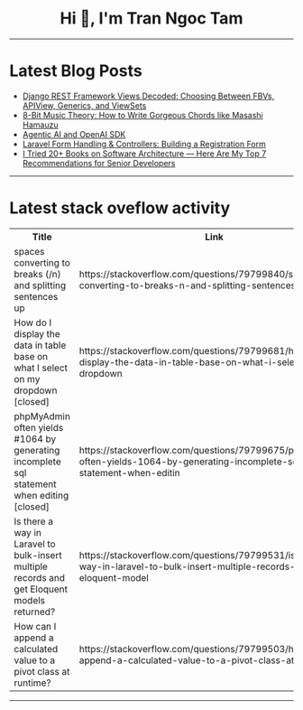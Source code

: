 <h1 align="center">Hi 👋, I'm Tran Ngoc Tam</h1>

---

# Latest Blog Posts 
<!-- BLOG-POST-LIST:START -->
- [Django REST Framework Views Decoded: Choosing Between FBVs, APIView, Generics, and ViewSets](https://dev.to/sizan_mahmud0_e7c3fd0cb68/django-rest-framework-views-decoded-choosing-between-fbvs-apiview-generics-and-viewsets-32i9)
- [8-Bit Music Theory: How to Write Gorgeous Chords like Masashi Hamauzu](https://dev.to/music_youtube/8-bit-music-theory-how-to-write-gorgeous-chords-like-masashi-hamauzu-1cga)
- [Agentic AI and OpenAI SDK](https://dev.to/aqsagull99/agentic-ai-and-openai-sdk-3o42)
- [Laravel Form Handling &amp; Controllers: Building a Registration Form](https://dev.to/nelson_orina_a538ba52e9ed/laravel-form-handling-controllers-building-a-registration-form-17g4)
- [I Tried 20+ Books on Software Architecture — Here Are My Top 7 Recommendations for Senior Developers](https://dev.to/somadevtoo/i-tried-20-books-on-software-architecture-here-are-my-top-7-recommendations-for-senior-developers-54n2)
<!-- BLOG-POST-LIST:END -->

---

# Latest stack oveflow activity
<table>
  <tr><th>Title</th><th>Link</th></tr>
  <!-- STACKOVERFLOW:START --><tr><td>spaces converting to breaks &lpar;/n&rpar; and splitting sentences up</td><td>https://stackoverflow.com/questions/79799840/spaces-converting-to-breaks-n-and-splitting-sentences-up</td></tr><tr><td>How do I display the data in table base on what I select on my dropdown [closed]</td><td>https://stackoverflow.com/questions/79799681/how-do-i-display-the-data-in-table-base-on-what-i-select-on-my-dropdown</td></tr><tr><td>phpMyAdmin often yields #1064 by generating incomplete sql statement when editing [closed]</td><td>https://stackoverflow.com/questions/79799675/phpmyadmin-often-yields-1064-by-generating-incomplete-sql-statement-when-editin</td></tr><tr><td>Is there a way in Laravel to bulk-insert multiple records and get Eloquent models returned?</td><td>https://stackoverflow.com/questions/79799531/is-there-a-way-in-laravel-to-bulk-insert-multiple-records-and-get-eloquent-model</td></tr><tr><td>How can I append a calculated value to a pivot class at runtime?</td><td>https://stackoverflow.com/questions/79799503/how-can-i-append-a-calculated-value-to-a-pivot-class-at-runtime</td></tr><!-- STACKOVERFLOW:END -->
</table>

---


